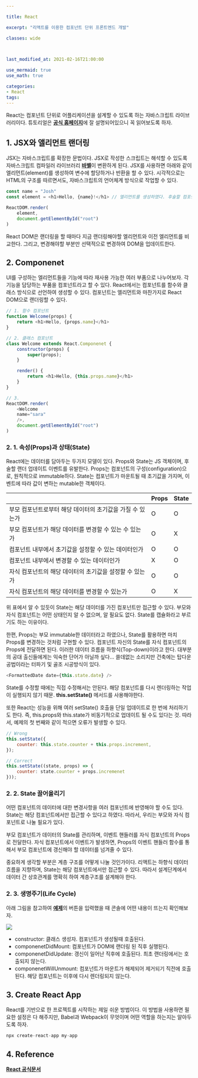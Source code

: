 ```yaml
---

title: React

excerpt: "리액트를 이용한 컴포넌트 단위 프론트엔드 개발"

classes: wide

  

last_modified_at: 2021-02-16T21:00:00

use_mermaid: true
use_math: true

categories:
- React
tags:
---
```

React는 컴포넌트 단위로 어플리케이션을 설계할 수 있도록 하는 자바스크립트 라이브러리이다. 튜토리얼은 [**공식 홈페이지**](https://ko.reactjs.org/docs/hello-world.html)에 잘 설명되어있으니 꼭 읽어보도록 하자.

## 1. JSX와 앨리먼트 랜더링
JSX는 자바스크립트를 확장한 문법이다. JSX로 작성한 스크립트는 해석할 수 있도록 자바스크립트 컴파일러 라이브러리 [**바벨**](https://babeljs.io/)이 변환하게 된다. JSX를 사용하면 아래와 같이 엘리먼트(element)를 생성하여 변수에 할당하거나 반환을 할 수 있다. 시각적으로는 HTML의 구조를 따르면서도, 자바스크립트의 언어체계 방식으로 작업할 수 있다.


```js
const name = "Josh"
const element = <h1>Hello, {name}!</h1> // 엘리먼트를 생성하였다. 후술할 컴포넌트의 구성요소이다.

ReactDOM.render(
    element,
    document.getElementById("root")
)
````
React DOM은 랜더링을 할 때마다 지금 랜더링해야할 엘리먼트와 이전 엘리먼트를 비교한다. 그리고, 변경해야할 부분만 선택적으로 변경하여 DOM을 업데이트한다.

## 2. Componenet
UI를 구성하는 엘리먼트들을 기능에 따라 재사용 가능한 여러 부품으로 나누어보자. 각 기능을 담당하는 부품을 컴포넌트라고 할 수 있다. React에서는 컴포넌트를 함수와 클래스 방식으로 선언하여 생성할 수 있다. 컴포넌트는 엘리먼트와 마찬가지로 React DOM으로 랜더링할 수 있다.

```js
// 1. 함수 컴포넌트
function Welcome(props) {
    return <h1>Hello, {props.name}</h1>
}

// 2. 클래스 컴포넌트
class Welcome extends React.Componenet {
    constructor(props) {
        super(props);
    }

    render() {
        return <h1>Hello, {this.props.name}</h1>
    }
}

// 3. 
ReactDOM.render(
    <Welcome
    name="sara"
    />,
    document.getElementById("root")
)
````

### 2. 1. 속성(Props)과 상태(State)
React에는 데이터를 담아두는 두가지 모델이 있다. Props와 State는 JS 객체이며, 후술할 랜더 업데이트 이벤트를 유발한다. Props는 컴포넌트의 구성(configuration)으로, 원칙적으로 immutable하다. State는 컴포넌트가 마운트될 때 초기값을 가지며, 이벤트에 따라 값이 변하는 mutable한 객체이다.


|                                                   | Props | State |  
|---------------------------------------------------|-------|--------|
|부모 컴포넌트로부터 해당 데이터의 초기값을 가질 수 있는가  | O     |   O    |
|부모 컴포넌트가 해당 데이터를 변경할 수 있는 수 있는가 |O      |    X   |
|컴포넌트 내부에서 초기값을 설정할 수 있는 데이터인가   |O      |    O   |
|컴포넌트 내부에서 변경할 수 있는 데이터인가            |X      |    O   |
|자식 컴포넌트의 해당 데이터의 초기값을 설정할 수 있는가|O      |    O   |
|자식 컴포넌트의 해당 데이터를 변경할 수 있는가         |O      |    X   |

위 표에서 알 수 있듯이 State는 해당 데이터를 가진 컴포넌트만 접근할 수 있다. 부모와 자식 컴포넌트는 어떤 상태인지 알 수 없으며, 알 필요도 없다. State를 캡슐화라고 부르기도 하는 이유이다.

한편, Props는 부모 immutable한 데이터라고 하였으나, State를 활용하면 마치 Props를 변경하는 것처럼 구현할 수 있다. 컴포넌트 자신의 State를 자식 컴포넌트의 Props에 전달하면 된다. 이러한 데이터 흐름을 하향식(Top-down)이라고 한다. 대부분의 공대 출신들에게는 익숙한 단어가 아닐까 싶다... 쓸데없는 소리지만 건축에는 탑다운 공법이라는 터파기 및 골조 시공방식이 있다.

```js
<FormattedDate date={this.state.date} />
````


State를 수정할 때에는 직접 수정해서는 안된다. 해당 컴포넌트를 다시 렌더링하는 작업이 실행되지 않기 때문. **this.setState()** 메서드를 사용해야한다.

또한 React는 성능을 위해 여러 setState() 호출을 단일 업데이트로 한 번에 처리하기도 한다. 즉, this.props와 this.state가 비동기적으로 업데이트 될 수도 있다는 것. 따라서, 예제의 첫 번째와 같이 적으면 오류가 발생할 수 있다.

```js
// Wrong
this.setState({
    counter: this.state.counter + this.props.increment,
});

// Correct
this.setState((state, props) => {
    counter: state.counter + props.incremenet
}));

````

### 2. 2. State 끌어올리기
어떤 컴포넌트의 데이터에 대한 변경사항을 여러 컴포넌트에 반영해야 할 수도 있다. State는 해당 컴포넌트에서만 접근할 수 있다고 하였다. 따라서, 우리는 부모와 자식 컴포넌트로 나눌 필요가 있다.

부모 컴포넌트가 데이터의 State를 관리하며, 이벤트 핸들러를 자식 컴포넌트의 Props로 전달한다. 자식 컴포넌트에서 이벤트가 발생하면, Props의 이벤트 핸들러 함수를 통해서 부모 컴포넌트에 갱신해야 할 데이터를 넘겨줄 수 있다.

중요하게 생각할 부분은 계층 구조를 어떻게 나눌 것인가이다. 리액트는 하향식 데이터 흐름을 지향하며, State는 해당 컴포넌트에서만 접근할 수 있다. 따라서 설계단계에서 데이터 간 상호관계를 명확히 하여 계층구조를 설계해야 한다.
### 2. 3. 생명주기(Life Cycle)

아래 그림을 참고하여 [**예제**](https://codesandbox.io/s/still-cookies-qfgs6?file=/src/App.js)의 버튼을 입력했을 때 콘솔에 어떤 내용이 뜨는지 확인해보자.    

<img src = "https://drive.google.com/uc?export=view&id=1DXDzgsb_UkSfWWDUG9pmcfSLNc6KmZ2G">

* constructor: 클래스 생성자. 컴포넌트가 생성될때 호출된다.
* componenetDidMount: 컴포넌트가 DOM에 랜더링 된 직후 실행된다.
* componenetDidUpdate: 갱신이 일어난 직후에 호출된다. 최초 랜더링에서는 호출되지 않는다.
* componenetWillUnmount: 컴포넌트가 마운트가 해제되어 제거되기 직전에 호출된다. 해당 컴포넌트는 이후에 다시 렌더링되지 않는다.

## 3. Create React App
React를 기반으로 한 프로젝트를 시작하는 제일 쉬운 방법이다. 이 방법을 사용하면 필요한 설정은 다 해주지만, Babel과 Webpack이 무엇이며 어떤 역할을 하는지는 알아두도록 하자.
```js
npx create-react-app my-app
````

## 4. Reference
[**React 공식문서**](https://ko.reactjs.org/docs/hello-world.html)